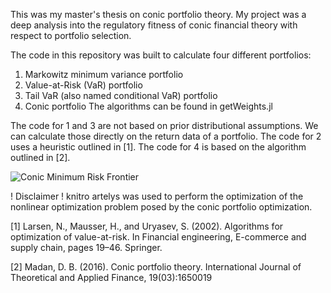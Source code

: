 This was my master's thesis on conic portfolio theory. 
My project was a deep analysis into the regulatory fitness of conic financial theory with respect to portfolio selection.

The code in this repository was built to calculate four different portfolios:
1. Markowitz minimum variance portfolio
2. Value-at-Risk (VaR) portfolio
3. Tail VaR (also named conditional VaR) portfolio
4. Conic portfolio
The algorithms can be found in getWeights.jl

The code for 1 and 3 are not based on prior distributional assumptions. We can calculate those directly on the return data of a portfolio.
The code for 2 uses a heuristic outlined in [1]. 
The code for 4 is based on the algorithm outlined in [2].


![Conic Minimum Risk Frontier](https://i.imgur.com/3V5xtDD.png)




! Disclaimer !
knitro artelys was used to perform the optimization of the nonlinear optimization problem posed by the conic portfolio optimization. 



[1] Larsen, N., Mausser, H., and Uryasev, S. (2002). Algorithms for optimization of value-at-risk. In Financial engineering, E-commerce and supply chain, pages 19–46. Springer.

[2] Madan, D. B. (2016). Conic portfolio theory. International Journal of Theoretical and Applied
Finance, 19(03):1650019
